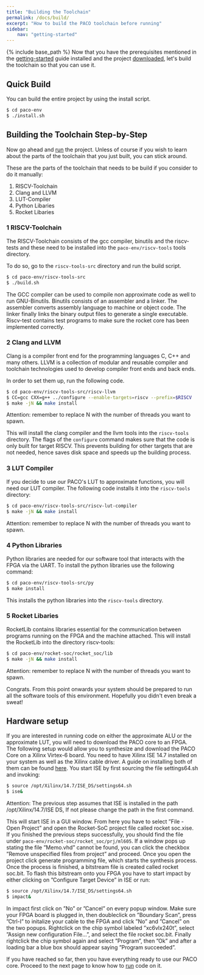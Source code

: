 ```yaml
---
title: "Building the Toolchain"
permalink: /docs/build/
excerpt: "How to build the PACO toolchain before running"
sidebar:
    nav: "getting-started"
---
```


{% include base_path %}
Now that you have the prerequisites mentioned in the [getting-started](https://paco-cpu.github.io/paco-cpu/docs/getting-started/) guide installed and the project [downloaded](https://paco-cpu.github.io/paco-cpu/docs/download/), let's build the toolchain so that you can use it.

## Quick Build

You can build the entire project by using the install script.

```bash
$ cd paco-env
$ ./install.sh
```

## Building the Toolchain Step-by-Step

Now go ahead and [run](https://paco-cpu.github.io/paco-cpu/docs/run/) the project. Unless of course if you wish to learn about the parts of the toolchain that you just built, you can stick around. 

These are the parts of the toolchain that needs to be build if you consider to do it manually:

1. RISCV-Toolchain
2. Clang and LLVM
3. LUT-Compiler
4. Python Libaries
5. Rocket Libaries

### 1 RISCV-Toolchain

The RISCV-Toolchain consists of the gcc compiler, binutils and the riscv-tests and these
need to be installed into the `paco-env/riscv-tools` tools directory.

To do so, go to the `riscv-tools-src` directory and run the build script.  

```bash
$ cd paco-env/riscv-tools-src
$ ./build.sh
```  

The GCC compiler can be used to compile non approximate code as well to run GNU-Binutils. Binutils consists of an assembler and a linker. The assembler converts assembly language to machine or object code. The linker finally links the binary output files to generate a single executable. Riscv-test contains test programs to make sure the rocket core has been implemented correctly. 

### 2 Clang and LLVM

Clang is a compiler front end for the programming languages C, C++ and many others. LLVM is a collection of modular and reusable compiler and toolchain technologies used to develop compiler front ends and back ends. 

In order to set them up, run the following code.   

```bash
$ cd paco-env/riscv-tools-src/riscv-llvm
$ CC=gcc CXX=g++ ../configure --enable-targets=riscv --prefix=$RISCV
$ make -jN && make install
```  
Attention: remember to replace N with the number of threads you want to spawn.

This will install the clang compiler and the llvm tools into the `riscv-tools` directory.
The flags of the `configure` command makes sure that the code is only built for target RISCV. This prevents building for other targets that are not needed, hence saves disk space and speeds up the building process.

### 3 LUT Compiler
If you decide to use our PACO's LUT to approximate functions, you will need our LUT compiler. The following code installs it into the `riscv-tools` directory:  

```bash
$ cd paco-env/riscv-tools-src/riscv-lut-compiler
$ make -jN && make install
```  
Attention: remember to replace N with the number of threads you want to spawn.

### 4 Python Libraries

Python libraries are needed for our software tool that interacts with the FPGA via the UART. To install the python libraries use the following command:

```bash
$ cd paco-env/riscv-tools-src/py
$ make install
```
This installs the python libraries into the `riscv-tools` directory.

### 5 Rocket Libaries

RocketLib contains libraries essential for the communication between programs running on the FPGA and the machine attached. This will install the RocketLib into the directory riscv-tools:

```bash
$ cd paco-env/rocket-soc/rocket_soc/lib
$ make -jN && make install
```  
Attention: remember to replace N with the number of threads you want to spawn.  

Congrats. From this point onwards your system should be prepared to run all the software tools of this
environment. Hopefully you didn't even break a sweat!

## Hardware setup

If you are interested in running code on either the approximate ALU or the approximate LUT, you will need to download the PACO core to an FPGA. The following setup would allow you to synthesize and download the PACO Core on a Xilinx Virtex-6 board. You need to have Xilinx ISE 14.7 installed on your system as well as the Xilinx cable driver. A guide on installing both of them can be found [here](http://www.george-smart.co.uk/wiki/Xilinx_JTAG_Linux). You start ISE by first sourcing the file settings64.sh and invoking:

```bash
$ source /opt/Xilinx/14.7/ISE_DS/settings64.sh
$ ise&
```  

Attention: The previous step assumes that ISE is installed in the path /opt/Xilinx/14.7/ISE DS, If not please change the path in the first command.

This will start ISE in a GUI window. From here you have to select ”File - Open
Project” and open the Rocket-SoC project file called rocket soc.xise. If you finished the previous steps successfully, you should find the file under `paco-env/rocket-soc/rocket_soc/prj/ml605`. If a window pops
up stating the file ”Memo.vhd” cannot be found, you can click the checkbox ”Remove
unspecified files from project” and proceed. Once you open the project click generate
programming file, which starts the synthesis process. Once the process is finished, a
bitstream file is created called rocket soc.bit.
To flash this bitstream onto you FPGA you have to start impact by either clicking on
”Configure Target Device” in ISE or run:

```bash
$ source /opt/Xilinx/14.7/ISE_DS/settings64.sh
$ impact&
```

In impact first click on ”No” or ”Cancel” on every popup window. Make sure your FPGA board is plugged in, then doubleclick on
”Boundary Scan”, press ”Ctrl-I” to initalize your cable to the FPGA and click ”No” and
”Cancel” on the two popups. Rightclick on the chip symbol labeled ”xc6vlx240t”, select
”Assign new configuration File...”, and select the file rocket soc.bit. Finally rightclick
the chip symbol again and select ”Program”, then ”Ok” and after a loading bar a blue
box should appear saying ”Program succeeded”.

If you have reached so far, then you have everything ready to use our PACO core. Proceed to the next page to know how to [run](https://paco-cpu.github.io/paco-cpu/docs/run/) code on it.


